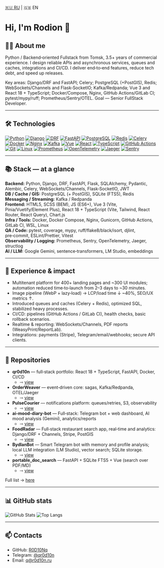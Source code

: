 [🇷🇺 RU](./readme.md) | 🇬🇧 EN

# Hi, I'm Rodion 👋

## 🧑‍💻 About me
Python / Backend‑oriented Fullstack from Tomsk, 3.5+ years of commercial experience. I design reliable APIs and asynchronous services, queues and caches, integrations and CI/CD. I deliver end‑to‑end features, reduce tech debt, and speed up releases.

Key areas: Django/DRF and FastAPI; Celery; PostgreSQL (+PostGIS), Redis; WebSockets/Channels and Flask‑SocketIO; Kafka/Redpanda; Vue 3 and React 18 + TypeScript; Docker/Compose, Nginx, GitHub Actions/GitLab CI; pytest/mypy/ruff; Prometheus/Sentry/OTEL. Goal — Senior FullStack Developer.

---

## 🛠️ Technologies
[![Python](https://img.shields.io/badge/Python-3776AB?style=flat&logo=python&logoColor=white)]()
[![Django](https://img.shields.io/badge/Django-092E20?style=flat&logo=django&logoColor=white)]()
[![DRF](https://img.shields.io/badge/DRF-444?style=flat&logo=django&logoColor=white)]()
[![FastAPI](https://img.shields.io/badge/FastAPI-009688?style=flat&logo=fastapi&logoColor=white)]()
[![PostgreSQL](https://img.shields.io/badge/PostgreSQL-316192?style=flat&logo=postgresql&logoColor=white)]()
[![Redis](https://img.shields.io/badge/Redis-DC382D?style=flat&logo=redis&logoColor=white)]()
[![Celery](https://img.shields.io/badge/Celery-37814A?style=flat)]()
[![Docker](https://img.shields.io/badge/Docker-2496ED?style=flat&logo=docker&logoColor=white)]()
[![Nginx](https://img.shields.io/badge/Nginx-009639?style=flat&logo=nginx&logoColor=white)]()
[![Kafka](https://img.shields.io/badge/Apache%20Kafka-231F20?style=flat&logo=apachekafka&logoColor=white)]()
[![Vue](https://img.shields.io/badge/Vue.js-35495E?style=flat&logo=vuedotjs&logoColor=4FC08D)]()
[![React](https://img.shields.io/badge/React-20232A?style=flat&logo=react&logoColor=61DAFB)]()
[![TypeScript](https://img.shields.io/badge/TypeScript-3178C6?style=flat&logo=typescript&logoColor=white)]()
[![GitHub Actions](https://img.shields.io/badge/GitHub%20Actions-2088FF?style=flat&logo=githubactions&logoColor=white)]()
[![Git](https://img.shields.io/badge/Git-F05032?style=flat&logo=git&logoColor=white)]()
[![Linux](https://img.shields.io/badge/Linux-FCC624?style=flat&logo=linux&logoColor=000000)]()
[![Prometheus](https://img.shields.io/badge/Prometheus-E6522C?style=flat&logo=prometheus&logoColor=white)]()
[![OpenTelemetry](https://img.shields.io/badge/OpenTelemetry-000000?style=flat&logo=opentelemetry&logoColor=white)]()
[![Jaeger](https://img.shields.io/badge/Jaeger-65A30D?style=flat&logo=jaegertracing&logoColor=white)]()
[![Sentry](https://img.shields.io/badge/Sentry-362D59?style=flat&logo=sentry&logoColor=white)]()

---

## 📚 Stack — at a glance
**Backend:** Python, Django, DRF, FastAPI, Flask, SQLAlchemy, Pydantic, Alembic, Celery, WebSockets/Channels, Flask‑SocketIO, JWT  
**DB / Cache / GIS:** PostgreSQL (+ PostGIS), SQLite (FTS5), Redis  
**Messaging / Streaming:** Kafka / Redpanda  
**Frontend:** HTML5, SCSS (BEM), JS (ES6+), Vue 3 (Vite, Pinia/Vuetify/Element Plus), React 18 + TypeScript (Vite, Tailwind, React Router, React Query), Chart.js  
**Infra / Tools:** Docker, Docker Compose, Nginx, Gunicorn, GitHub Actions, GitLab CI, WSL, Linux  
**QA / Code:** pytest, coverage, mypy, ruff/flake8/black/isort, djlint, pre‑commit, ESLint/Prettier, Vitest  
**Observability / Logging:** Prometheus, Sentry, OpenTelemetry, Jaeger, structlog  
**AI / LLM:** Google Gemini, sentence‑transformers, LM Studio, embeddings  

---

## 🚀 Experience & impact
- Multitenant platform for 400+ landing pages and ~300 UI modules; automation reduced time‑to‑launch from 2–3 days to ~30 minutes.  
- Image pipeline (WebP + lazy‑load) → LCP/load time ↓ ~40%, SEO/UX metrics ↑.  
- Introduced queues and caches (Celery + Redis), optimized SQL, stabilized heavy processes.  
- CI/CD: pipelines (GitHub Actions / GitLab CI), health checks, basic rollback scenarios.  
- Realtime & reporting: WebSockets/Channels, PDF reports (WeasyPrint/ReportLab).  
- Integrations: payments (Stripe), Telegram/email/webhooks; secure API clients.  

---

## 📂 Repositories
- **qr0d10n** — full‑stack portfolio: React 18 + TypeScript, FastAPI, Docker, CI/CD  
    - ⇾ [view](https://github.com/R0D10Nq/qr0d10n)
- **OrderWeaver** — event‑driven core: sagas, Kafka/Redpanda, OTEL/Jaeger  
    - ⇾ [view](https://github.com/R0D10Nq/order-weaver)
- **PulseCourier** — notifications platform: queues/retries, S3, observability  
    - ⇾ [view](https://github.com/R0D10Nq/pulse-courier)
- **ai-mood-diary-bot** — Full‑stack: Telegram bot + web dashboard, AI mood analysis (Gemini), analytics/reports  
    - ⇾ [view](https://github.com/R0D10Nq/ai-mood-diary-bot)
- **FoodRadar** — Full‑stack restaurant search app, real‑time and analytics: Django/DRF + Channels, Stripe, PostGIS  
    - ⇾ [view](https://github.com/R0D10Nq/FoodRadar)
- **BydlanBot** — Smart Telegram bot with memory and profile analysis; local LLM integration (LM Studio), vector search; SQLite storage.  
    - ⇾ [view](https://github.com/R0D10Nq/BydlanBot)
- **portable_doc_search** — FastAPI + SQLite FTS5 + Vue (search over PDF/MD)  
    - ⇾ [view](https://github.com/R0D10Nq/portable_doc_search)

Full list → [here](https://github.com/R0D10Nq?tab=repositories)

---

## 📊 GitHub stats
![GitHub Stats](https://github-readme-stats.vercel.app/api?username=R0D10Nq&show_icons=true&theme=dark) 
![Top Langs](https://github-readme-stats.vercel.app/api/top-langs/?username=R0D10Nq&layout=compact&theme=dark)

---

## 📫 Contacts
- GitHub: [R0D10Nq](https://github.com/R0D10Nq)  
- Telegram: [@qr0d10n](https://t.me/qr0d10n)  
- Email: q@r0d10n.ru
